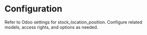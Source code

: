 # Configuration

Refer to Odoo settings for stock_location_position. Configure related models, access rights, and options as needed.
